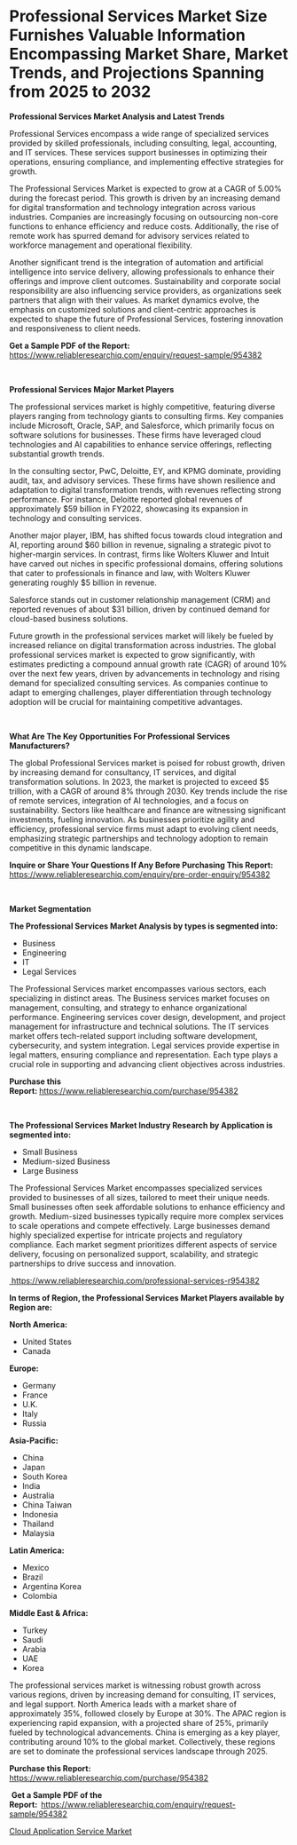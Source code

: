 <p><h1>Professional Services Market Size Furnishes Valuable Information Encompassing Market Share, Market Trends, and Projections Spanning from 2025 to 2032</h1></p><p><strong>Professional Services Market Analysis and Latest Trends</strong></p>
<p><p>Professional Services encompass a wide range of specialized services provided by skilled professionals, including consulting, legal, accounting, and IT services. These services support businesses in optimizing their operations, ensuring compliance, and implementing effective strategies for growth.</p><p>The Professional Services Market is expected to grow at a CAGR of 5.00% during the forecast period. This growth is driven by an increasing demand for digital transformation and technology integration across various industries. Companies are increasingly focusing on outsourcing non-core functions to enhance efficiency and reduce costs. Additionally, the rise of remote work has spurred demand for advisory services related to workforce management and operational flexibility.</p><p>Another significant trend is the integration of automation and artificial intelligence into service delivery, allowing professionals to enhance their offerings and improve client outcomes. Sustainability and corporate social responsibility are also influencing service providers, as organizations seek partners that align with their values. As market dynamics evolve, the emphasis on customized solutions and client-centric approaches is expected to shape the future of Professional Services, fostering innovation and responsiveness to client needs.</p></p>
<p><strong>Get a Sample PDF of the Report:&nbsp;</strong> <a href="https://www.reliableresearchiq.com/enquiry/request-sample/954382?utm_campaign=3283&utm_medium=2&utm_source=Github&utm_content=ia&utm_term=05032025&utm_id=professional-services">https://www.reliableresearchiq.com/enquiry/request-sample/954382</a></p>
<p>&nbsp;</p>
<p><strong>Professional Services Major Market Players</strong></p>
<p><p>The professional services market is highly competitive, featuring diverse players ranging from technology giants to consulting firms. Key companies include Microsoft, Oracle, SAP, and Salesforce, which primarily focus on software solutions for businesses. These firms have leveraged cloud technologies and AI capabilities to enhance service offerings, reflecting substantial growth trends.</p><p>In the consulting sector, PwC, Deloitte, EY, and KPMG dominate, providing audit, tax, and advisory services. These firms have shown resilience and adaptation to digital transformation trends, with revenues reflecting strong performance. For instance, Deloitte reported global revenues of approximately $59 billion in FY2022, showcasing its expansion in technology and consulting services.</p><p>Another major player, IBM, has shifted focus towards cloud integration and AI, reporting around $60 billion in revenue, signaling a strategic pivot to higher-margin services. In contrast, firms like Wolters Kluwer and Intuit have carved out niches in specific professional domains, offering solutions that cater to professionals in finance and law, with Wolters Kluwer generating roughly $5 billion in revenue.</p><p>Salesforce stands out in customer relationship management (CRM) and reported revenues of about $31 billion, driven by continued demand for cloud-based business solutions.</p><p>Future growth in the professional services market will likely be fueled by increased reliance on digital transformation across industries. The global professional services market is expected to grow significantly, with estimates predicting a compound annual growth rate (CAGR) of around 10% over the next few years, driven by advancements in technology and rising demand for specialized consulting services. As companies continue to adapt to emerging challenges, player differentiation through technology adoption will be crucial for maintaining competitive advantages.</p></p>
<p>&nbsp;</p>
<p><strong>What Are The Key Opportunities For Professional Services Manufacturers?</strong></p>
<p><p>The global Professional Services market is poised for robust growth, driven by increasing demand for consultancy, IT services, and digital transformation solutions. In 2023, the market is projected to exceed $5 trillion, with a CAGR of around 8% through 2030. Key trends include the rise of remote services, integration of AI technologies, and a focus on sustainability. Sectors like healthcare and finance are witnessing significant investments, fueling innovation. As businesses prioritize agility and efficiency, professional service firms must adapt to evolving client needs, emphasizing strategic partnerships and technology adoption to remain competitive in this dynamic landscape.</p></p>
<p><strong>Inquire or Share Your Questions If Any Before Purchasing This Report:</strong> <a href="https://www.reliableresearchiq.com/enquiry/pre-order-enquiry/954382?utm_campaign=3283&utm_medium=2&utm_source=Github&utm_content=ia&utm_term=05032025&utm_id=professional-services">https://www.reliableresearchiq.com/enquiry/pre-order-enquiry/954382</a></p>
<p>&nbsp;</p>
<p><strong>Market Segmentation</strong></p>
<p><strong>The Professional Services Market Analysis by types is segmented into:</strong></p>
<p><ul><li>Business</li><li>Engineering</li><li>IT</li><li>Legal Services</li></ul></p>
<p><p>The Professional Services market encompasses various sectors, each specializing in distinct areas. The Business services market focuses on management, consulting, and strategy to enhance organizational performance. Engineering services cover design, development, and project management for infrastructure and technical solutions. The IT services market offers tech-related support including software development, cybersecurity, and system integration. Legal services provide expertise in legal matters, ensuring compliance and representation. Each type plays a crucial role in supporting and advancing client objectives across industries.</p></p>
<p><strong>Purchase this Report:&nbsp;</strong><a href="https://www.reliableresearchiq.com/purchase/954382?utm_campaign=3283&utm_medium=2&utm_source=Github&utm_content=ia&utm_term=05032025&utm_id=professional-services">https://www.reliableresearchiq.com/purchase/954382</a></p>
<p>&nbsp;</p>
<p><strong>The Professional Services Market Industry Research by Application is segmented into:</strong></p>
<p><ul><li>Small Business</li><li>Medium-sized Business</li><li>Large Business</li></ul></p>
<p><p>The Professional Services Market encompasses specialized services provided to businesses of all sizes, tailored to meet their unique needs. Small businesses often seek affordable solutions to enhance efficiency and growth. Medium-sized businesses typically require more complex services to scale operations and compete effectively. Large businesses demand highly specialized expertise for intricate projects and regulatory compliance. Each market segment prioritizes different aspects of service delivery, focusing on personalized support, scalability, and strategic partnerships to drive success and innovation.</p></p>
<p><a href="https://www.reliableresearchiq.com/professional-services-r954382?utm_campaign=3283&utm_medium=2&utm_source=Github&utm_content=ia&utm_term=05032025&utm_id=professional-services">&nbsp;https://www.reliableresearchiq.com/professional-services-r954382</a></p>
<p><strong>In terms of Region, the Professional Services Market Players available by Region are:</strong></p>
<p>
    <p> <strong> North America: </strong>
        <ul>
            <li>United States</li>
            <li>Canada</li>
        </ul>
        </p> 
    <p> <strong> Europe: </strong>
        <ul>
            <li>Germany</li>
            <li>France</li>
            <li>U.K.</li>
            <li>Italy</li>
            <li>Russia</li>
        </ul>
        </p> 
    <p> <strong> Asia-Pacific: </strong>
        <ul>
            <li>China</li>
            <li>Japan</li>
            <li>South Korea</li>
            <li>India</li>
            <li>Australia</li>
            <li>China Taiwan</li>
            <li>Indonesia</li>
            <li>Thailand</li>
            <li>Malaysia</li>
        </ul>
        </p> 
    <p> <strong> Latin America: </strong>
        <ul>
            <li>Mexico</li>
            <li>Brazil</li>
            <li>Argentina Korea</li>
            <li>Colombia</li>
        </ul>
        </p> 
    <p> <strong> Middle East & Africa: </strong>
        <ul>
            <li>Turkey</li>
            <li>Saudi</li>
            <li>Arabia</li>
            <li>UAE</li>
            <li>Korea</li>
        </ul>
    </p>
    </p>
<p><p>The professional services market is witnessing robust growth across various regions, driven by increasing demand for consulting, IT services, and legal support. North America leads with a market share of approximately 35%, followed closely by Europe at 30%. The APAC region is experiencing rapid expansion, with a projected share of 25%, primarily fueled by technological advancements. China is emerging as a key player, contributing around 10% to the global market. Collectively, these regions are set to dominate the professional services landscape through 2025.</p></p>
<p><strong>Purchase this Report: </strong><a href="https://www.reliableresearchiq.com/purchase/954382?utm_campaign=3283&utm_medium=2&utm_source=Github&utm_content=ia&utm_term=05032025&utm_id=professional-services">https://www.reliableresearchiq.com/purchase/954382</a></p>
<p>&nbsp;<strong>Get a Sample PDF of the Report:&nbsp;&nbsp;</strong><a href="https://www.reliableresearchiq.com/enquiry/request-sample/954382?utm_campaign=3283&utm_medium=2&utm_source=Github&utm_content=ia&utm_term=05032025&utm_id=professional-services">https://www.reliableresearchiq.com/enquiry/request-sample/954382</a></p>
<p><strong></strong></p>
<p><p><a href="https://github.com/saeiddaemo/Market-Research-Report-List-1/blob/main/cloud-application-service-market.md?utm_campaign=3283&utm_medium=2&utm_source=Github&utm_content=ia&utm_term=05032025&utm_id=professional-services">Cloud Application Service Market</a></p></p>